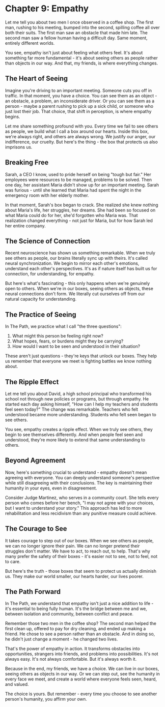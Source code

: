 # Chapter 9: Empathy

Let me tell you about two men I once observed in a coffee shop. The first man, rushing to his meeting, bumped into the second, spilling coffee all over both their suits. The first man saw an obstacle that made him late. The second man saw a fellow human having a difficult day. Same moment, entirely different worlds.

You see, empathy isn't just about feeling what others feel. It's about something far more fundamental - it's about seeing others as people rather than objects in our way. And that, my friends, is where everything changes.

## The Heart of Seeing

Imagine you're driving to an important meeting. Someone cuts you off in traffic. In that moment, you have a choice. You can see them as an object - an obstacle, a problem, an inconsiderate driver. Or you can see them as a person - maybe a parent rushing to pick up a sick child, or someone who just lost their job. That choice, that shift in perception, is where empathy begins.

Let me share something profound with you. Every time we fail to see others as people, we build what I call a box around our hearts. Inside this box, we're always right, and others are always wrong. We justify our anger, our indifference, our cruelty. But here's the thing - the box that protects us also imprisons us.

## Breaking Free

Sarah, a CEO I know, used to pride herself on being "tough but fair." Her employees were resources to be managed, problems to be solved. Then one day, her assistant Maria didn't show up for an important meeting. Sarah was furious - until she learned that Maria had spent the night in the emergency room with her elderly mother.

In that moment, Sarah's box began to crack. She realized she knew nothing about Maria's life, her struggles, her dreams. She had been so focused on what Maria could do for her, she'd forgotten who Maria was. That realization changed everything - not just for Maria, but for how Sarah led her entire company.

## The Science of Connection

Recent neuroscience has shown us something remarkable. When we truly see others as people, our brains literally sync up with theirs. It's called neural synchronization. We begin to mirror each other's emotions, understand each other's perspectives. It's as if nature itself has built us for connection, for understanding, for empathy.

But here's what's fascinating - this only happens when we're genuinely open to others. When we're in our boxes, seeing others as objects, these neural connections don't form. We literally cut ourselves off from our natural capacity for understanding.

## The Practice of Seeing

In The Path, we practice what I call "the three questions":
1. What might this person be feeling right now?
2. What hopes, fears, or burdens might they be carrying?
3. How would I want to be seen and understood in their situation?

These aren't just questions - they're keys that unlock our boxes. They help us remember that everyone we meet is fighting battles we know nothing about.

## The Ripple Effect

Let me tell you about David, a high school principal who transformed his school not through new policies or programs, but through empathy. He started each day asking himself, "How can I help my teachers and students feel seen today?" The change was remarkable. Teachers who felt understood became more understanding. Students who felt seen began to see others.

You see, empathy creates a ripple effect. When we truly see others, they begin to see themselves differently. And when people feel seen and understood, they're more likely to extend that same understanding to others.

## Beyond Agreement

Now, here's something crucial to understand - empathy doesn't mean agreeing with everyone. You can deeply understand someone's perspective while still disagreeing with their conclusions. The key is maintaining their humanity in your eyes, even in disagreement.

Consider Judge Martinez, who serves in a community court. She tells every person who comes before her bench, "I may not agree with your choices, but I want to understand your story." This approach has led to more rehabilitation and less recidivism than any punitive measure could achieve.

## The Courage to See

It takes courage to step out of our boxes. When we see others as people, we can no longer ignore their pain. We can no longer pretend their struggles don't matter. We have to act, to reach out, to help. That's why many prefer the safety of their boxes - it's easier not to see, not to feel, not to care.

But here's the truth - those boxes that seem to protect us actually diminish us. They make our world smaller, our hearts harder, our lives poorer.

## The Path Forward

In The Path, we understand that empathy isn't just a nice addition to life - it's essential to being fully human. It's the bridge between me and we, between isolation and community, between conflict and peace.

Remember those two men in the coffee shop? The second man helped the first clean up, offered to pay for dry cleaning, and ended up making a friend. He chose to see a person rather than an obstacle. And in doing so, he didn't just change a moment - he changed two lives.

That's the power of empathy in action. It transforms obstacles into opportunities, strangers into friends, and problems into possibilities. It's not always easy. It's not always comfortable. But it's always worth it.

Because in the end, my friends, we have a choice. We can live in our boxes, seeing others as objects in our way. Or we can step out, see the humanity in every face we meet, and create a world where everyone feels seen, heard, and valued.

The choice is yours. But remember - every time you choose to see another person's humanity, you affirm your own.

